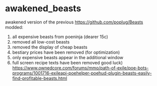 # awakened_beasts
awakened version of the previous https://github.com/poplug/Beasts
modded:
1. all expensive beasts from poeninja (dearer 15c)
2. removed all low-cost beasts
3. removed the display of cheap beasts
4. bestiary prices have been removed (for optimization)
5. only expensive beasts appear in the additional window
6. full screen recipe texts have been removed
good luck)
https://www.ownedcore.com/forums/mmo/path-of-exile/poe-bots-programs/1001716-exileapi-poehelper-poehud-plugin-beasts-easily-find-profitable-beasts.html
